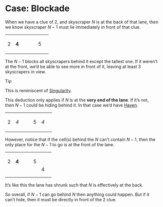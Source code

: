 # Case: Blockade
<!-- #SQUARK live!
| dest = cases/blockade
| capt = $N$ opposite clue of $2$
| index = cases
| date = 2025 May 20
-->

When we have a clue of $2$, and skyscraper $N$ is at the back of that lane, then we know skyscraper $N-1$ must lie immediately in front of that clue.

<div class="puzzle">

||||||||
| :-- | :-- | :-- | :-- | :-- | :-- | :-- |
|     |     |     |     |     |     |     |
|     |     |     |     |     |     |     |
|     |     |     |     |     |     |     |
|  2  |**4**|     |     |     |  5  |     |
|     |     |     |     |     |     |     |
|     |     |     |     |     |     |     |
|     |     |     |     |     |     |     |

</div>

The $N-1$ blocks all skyscrapers behind it except the tallest one. If it weren’t at the front, we’d be able to see more in front of it, leaving at least 3 skyscrapers in view.

> [!Tip]
> This is reminiscent of [Singularity](singularity.md).

This deduction only applies if $N$ is at the **very end of the lane**. If it’s not, then $N-1$ could be hiding behind it. In that case we’d have [Haven](haven.md).

<div class="puzzle">

||||||||
| :-- | :-- | :-- | :-- | :-- | :-- | :-- |
|     |     |     |     |     |     |     |
|     |     |     |     |     |     |     |
|     |     |     |     |     |     |     |
|  2  | *4* |     |     |  5  | *4* |     |
|     |     |     |     |     |     |     |
|     |     |     |     |     |     |     |
|     |     |     |     |     |     |     |

</div>

However, notice that if the cell(s) behind the $N$ can’t contain $N-1$, then the only place for the $N-1$ to go is at the front of the lane.

<div class="puzzle">

||||||||
| :-- | :-- | :-- | :-- | :-- | :-- | :-- |
|     |     |     |     |     |     |     |
|     |     |     |     |     |     |     |
|     |     |     |     |     |     |     |
|  2  |**4**|     |     |  5  |     |     |
|     |     |     |     |     |  4  |     |
|     |     |     |     |     |     |     |
|     |     |     |     |     |     |     |

</div>

It’s like this the lane has shrunk such that $N$ is effectively at the back.

So overall, if $N-1$ can go behind $N$ then anything could happen. But if it can’t hide, then it must be directly in front of the $2$ clue.
